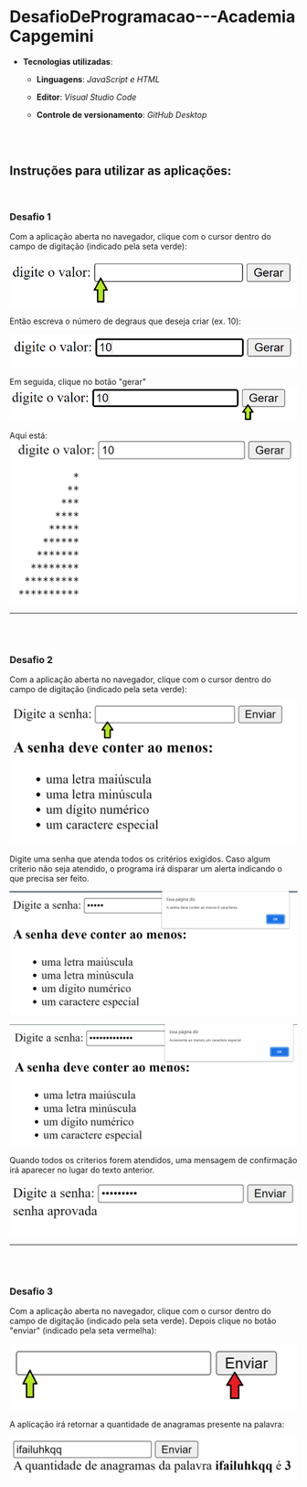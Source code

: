 # DesafioDeProgramacao---Academia Capgemini
 
* **Tecnologias utilizadas**: 

    * **Linguagens**: *JavaScript e  HTML*

    * **Editor**: *Visual Studio Code*
        
    * **Controle de versionamento**: *GitHub Desktop*

<br>
<br>

## Instruções para utilizar as aplicações:

<br>

### Desafio 1

Com a aplicação aberta no navegador, clique com o cursor dentro do campo de digitação (indicado pela seta verde):

![](https://github.com/muriloLcavalcanti/DesafioDeProgramacao---Academia-Capgemini/blob/main/Img/1.png)

Então escreva o número de degraus que deseja criar (ex. 10):

![](https://github.com/muriloLcavalcanti/DesafioDeProgramacao---Academia-Capgemini/blob/main/Img/2.png)

Em seguida, clique no botão "gerar"
![](https://github.com/muriloLcavalcanti/DesafioDeProgramacao---Academia-Capgemini/blob/main/Img/3.png)

Aqui está:
![](https://github.com/muriloLcavalcanti/DesafioDeProgramacao---Academia-Capgemini/blob/main/Img/4.png)

---
<br>
<br>

### Desafio 2

Com a aplicação aberta no navegador, clique com o cursor dentro do campo de digitação (indicado pela seta verde):

![](https://github.com/muriloLcavalcanti/DesafioDeProgramacao---Academia-Capgemini/blob/main/Img/5.png)

Digite uma senha que atenda todos os critérios exigidos. Caso algum criterio não seja atendido, o programa irá disparar um alerta indicando o que precisa ser feito.

![](https://github.com/muriloLcavalcanti/DesafioDeProgramacao---Academia-Capgemini/blob/main/Img/6.png)

![](https://github.com/muriloLcavalcanti/DesafioDeProgramacao---Academia-Capgemini/blob/main/Img/7.png)

Quando todos os criterios forem atendidos, uma mensagem de confirmação irá aparecer no lugar do texto anterior.

![](https://github.com/muriloLcavalcanti/DesafioDeProgramacao---Academia-Capgemini/blob/main/Img/8.png)

---
<br>
<br>

### Desafio 3

Com a aplicação aberta no navegador, clique com o cursor dentro do campo de digitação (indicado pela seta verde).
Depois clique no botão "enviar" (indicado pela seta vermelha):

![](https://github.com/muriloLcavalcanti/DesafioDeProgramacao---Academia-Capgemini/blob/main/Img/9.png)


A aplicação irá retornar a quantidade de anagramas presente na palavra:

![](https://github.com/muriloLcavalcanti/DesafioDeProgramacao---Academia-Capgemini/blob/main/Img/10.png)
